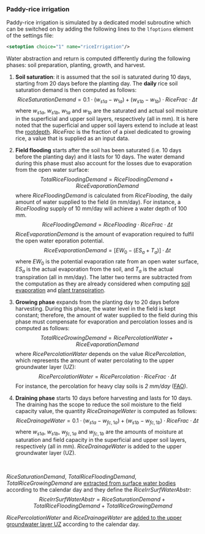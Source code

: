 ### Paddy-rice irrigation

Paddy-rice irrigation is simulated by a dedicated model subroutine which can be switched on by adding the following lines to the `lfoptions` element of the settings file:

```xml
<setoption choice="1" name="riceIrrigation"/>
```

Water abstraction and return is computed differently during the following phases: soil preparation, planting, growth, and harvest. 

1. **Soil saturation**: it is assumed that the soil is saturated during 10 days, starting from 20 days before the planting day. The **daily** rice soil saturation demand is then computed as follows:
$$RiceSaturationDemand = 0.1 \cdot (w_{s1a} - w_{1a})+(w_{s1b} - w_{1b}) \cdot RiceFrac \cdot \Delta t$$
where $w_{s1a}$, $w_{s1b}$, $w_{1a}$ and $w_{1b}$ are the saturated and actual soil moisture in the superficial and upper soil layers, respectively (all in mm). It is here noted that the superficial and upper soil layers extend to include at least the [rootdepth](https://ec-jrc.github.io/lisflood-code/4_Static-Maps_land-use-depending/). $RiceFrac$ is the fraction of a pixel dedicated to growing rice, a value that is supplied as an input data.

3. **Field flooding** starts after the soil has been saturated (i.e. 10 days before the planting day) and it lasts for 10 days. The water demand during this phase must also account for the losses due to evaporation from the open water surface:
$$
TotalRiceFloodingDemand = RiceFloodingDemand + RiceEvaporationDemand
$$
where $RiceFloodingDemand$ is calculated from $RiceFlooding$, the daily amount of water supplied to the field (in mm/day). For instance, a $RiceFlooding$ supply of 10 mm/day will achieve a water depth of 100 mm.
$$
RiceFloodingDemand = RiceFlooding \cdot RiceFrac \cdot \Delta t
$$
$RiceEvaporationDemand$ is the amount of evaporation required to fulfil the open water eporation potential.
$$
RiceEvaporationDemand = \left[EW_0 - (ES_a+ T_a)\right] \cdot \Delta t
$$
where $EW_0$ is the potential evaporation rate from an open water surface, $ES_a$ is the actual evaporation from the soil, and $T_a$ is the actual transpiration (all in mm/day). The latter two terms are subtracted from the computation as they are already considered when computing [soil evaporation](https://ec-jrc.github.io/lisflood-model/2_08_stdLISFLOOD_soil-evaporation/) and [plant transpiration](https://ec-jrc.github.io/lisflood-model/2_07_stdLISFLOOD_plant-water-uptake/). 

4. **Growing phase** expands from the planting day to 20 days before harvesting. During this phase, the water level in the field is kept constant; therefore, the amount of water supplied to the field during this phase must compensate for evaporation and percolation losses and is computed as follows:
$$
TotalRiceGrowingDemand = RicePercolationWater + RiceEvaporationDemand
$$
where $RicePercolationWater$ depends on the value $RicePercolation$, which represents the amount of water percolating to the upper groundwater layer (UZ):
$$
RicePercolationWater = RicePercolation \cdot RiceFrac \cdot \Delta t
$$
For instance, the percolation for heavy clay soils is *2 mm/day* ([FAO](http://www.fao.org/3/a-s8376e.pdf)).

5. **Draining phase** starts 10 days before harvesting and lasts for 10 days. The draining has the scope to reduce the soil moisture to the field capacity value, the quantity $RiceDrainageWater$ is computed as follows:
$$
RiceDrainageWater = 0.1 \cdot \left( w_{s1a} - w_{fc,1a} \right) + \left( w_{s1b} - w_{fc,1b} \right) \cdot RiceFrac\cdot \Delta t
$$
where $w_{s1a}$, $w_{s1b}$, $w_{fc,1a}$ and $w_{fc,1b}$ are the amounts of moisture at saturation and field capacity in the superficial and upper soil layers, respectively (all in mm). $RiceDrainageWater$ is added to the upper groundwater layer (UZ).
<br>

$RiceSaturationDemand$, $TotalRiceFloodingDemand$, $TotalRiceGrowingDemand$ are [extracted from surface water bodies](https://ec-jrc.github.io/lisflood-model/2_18_stdLISFLOOD_water-use/) according to the calendar day and they define the $RiceIrrSurfWaterAbstr$:
$$
RiceIrrSurfWaterAbstr = RiceSaturationDemand + TotalRiceFloodingDemand + TotalRiceGrowingDemand
$$

$RicePercolationWater$ and $RiceDrainageWater$ are [added to the upper groundwater layer UZ](https://ec-jrc.github.io/lisflood-model/2_13_stdLISFLOOD_groundwater/) according to the calendar day.